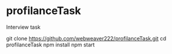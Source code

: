 # profilanceTask
Interview task

git clone https://github.com/webweaver222/profilanceTask.git 
cd profilanceTask
npm install
npm start
